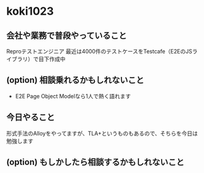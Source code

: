 # koki1023

## 会社や業務で普段やっていること

Reproテストエンジニア
最近は4000件のテストケースをTestcafe（E2EのJSライブラリ）で目下作成中

## (option) 相談乗れるかもしれないこと

- E2E Page Object Modelなら1人で熱く語れます

## 今日やること

形式手法のAlloyをやってますが、TLA+というものもあるので、そちらを今日は勉強します

## (option) もしかしたら相談するかもしれないこと
 
